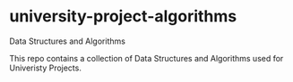 # university-project-algorithms
Data Structures and Algorithms

This repo contains a collection of Data Structures and Algorithms used for Univeristy Projects.
